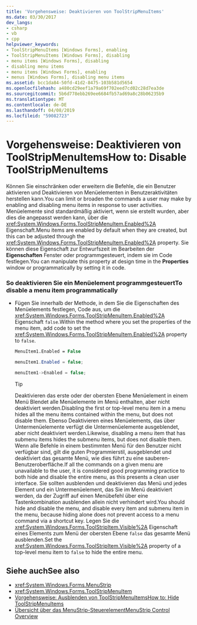 ```yaml
---
title: 'Vorgehensweise: Deaktivieren von ToolStripMenuItems'
ms.date: 03/30/2017
dev_langs:
- csharp
- vb
- cpp
helpviewer_keywords:
- ToolStripMenuItems [Windows Forms], enabling
- ToolStripMenuItems [Windows Forms], disabling
- menu items [Windows Forms], disabling
- disabling menu items
- menu items [Windows Forms], enabling
- menus [Windows Forms], disabling menu items
ms.assetid: bcc1da84-50fd-41d2-8475-103b581d5654
ms.openlocfilehash: a480cd29eef1a79a69f702eed7cd02c28d7ea3de
ms.sourcegitcommit: 5b6d778ebb269ee6684fb57ad69a8c28b06235b9
ms.translationtype: MT
ms.contentlocale: de-DE
ms.lasthandoff: 04/08/2019
ms.locfileid: "59082723"
---
```

# <a name="how-to-disable-toolstripmenuitems"></a><span data-ttu-id="1f155-102">Vorgehensweise: Deaktivieren von ToolStripMenuItems</span><span class="sxs-lookup"><span data-stu-id="1f155-102">How to: Disable ToolStripMenuItems</span></span>
<span data-ttu-id="1f155-103">Können Sie einschränken oder erweitern die Befehle, die ein Benutzer aktivieren und Deaktivieren von Menüelementen in Benutzeraktivitäten herstellen kann.</span><span class="sxs-lookup"><span data-stu-id="1f155-103">You can limit or broaden the commands a user may make by enabling and disabling menu items in response to user activities.</span></span> <span data-ttu-id="1f155-104">Menüelemente sind standardmäßig aktiviert, wenn sie erstellt wurden, aber dies die angepasst werden kann, über die <xref:System.Windows.Forms.ToolStripMenuItem.Enabled%2A> Eigenschaft.</span><span class="sxs-lookup"><span data-stu-id="1f155-104">Menu items are enabled by default when they are created, but this can be adjusted through the <xref:System.Windows.Forms.ToolStripMenuItem.Enabled%2A> property.</span></span> <span data-ttu-id="1f155-105">Sie können diese Eigenschaft zur Entwurfszeit im Bearbeiten der **Eigenschaften** Fenster oder programmgesteuert, indem sie im Code festlegen.</span><span class="sxs-lookup"><span data-stu-id="1f155-105">You can manipulate this property at design time in the **Properties** window or programmatically by setting it in code.</span></span>  
  
### <a name="to-disable-a-menu-item-programmatically"></a><span data-ttu-id="1f155-106">So deaktivieren Sie ein Menüelement programmgesteuert</span><span class="sxs-lookup"><span data-stu-id="1f155-106">To disable a menu item programmatically</span></span>  
  
-   <span data-ttu-id="1f155-107">Fügen Sie innerhalb der Methode, in dem Sie die Eigenschaften des Menüelements festlegen, Code aus, um die <xref:System.Windows.Forms.ToolStripMenuItem.Enabled%2A> Eigenschaft `false`.</span><span class="sxs-lookup"><span data-stu-id="1f155-107">Within the method where you set the properties of the menu item, add code to set the <xref:System.Windows.Forms.ToolStripMenuItem.Enabled%2A> property to `false`.</span></span>  
  
    ```vb  
    MenuItem1.Enabled = False  
    ```  
  
    ```csharp  
    menuItem1.Enabled = false;  
    ```  
  
    ```cpp  
    menuItem1->Enabled = false;  
    ```  
  
    > [!TIP]
    >  <span data-ttu-id="1f155-108">Deaktivieren das erste oder der obersten Ebene Menüelement in einem Menü Blendet alle Menüelemente im Menü enthalten, aber nicht deaktiviert werden.</span><span class="sxs-lookup"><span data-stu-id="1f155-108">Disabling the first or top-level menu item in a menu hides all the menu items contained within the menu, but does not disable them.</span></span> <span data-ttu-id="1f155-109">Ebenso Deaktivieren eines Menüelements, das über Untermenüelemente verfügt die Untermenüelemente ausgeblendet, aber nicht deaktiviert werden.</span><span class="sxs-lookup"><span data-stu-id="1f155-109">Likewise, disabling a menu item that has submenu items hides the submenu items, but does not disable them.</span></span> <span data-ttu-id="1f155-110">Wenn alle Befehle in einem bestimmten Menü für den Benutzer nicht verfügbar sind, gilt die guten Programmierstil, ausgeblendet und deaktiviert das gesamte Menü, wie dies führt zu eine sauberen-Benutzeroberfläche.</span><span class="sxs-lookup"><span data-stu-id="1f155-110">If all the commands on a given menu are unavailable to the user, it is considered good programming practice to both hide and disable the entire menu, as this presents a clean user interface.</span></span> <span data-ttu-id="1f155-111">Sie sollten ausblenden und deaktivieren das Menü und jedes Element und ein Untermenüelement, das Sie im Menü deaktiviert werden, da der Zugriff auf einen Menübefehl über eine Tastenkombination ausblenden allein nicht verhindert wird.</span><span class="sxs-lookup"><span data-stu-id="1f155-111">You should hide and disable the menu, and disable every item and submenu item in the menu, because hiding alone does not prevent access to a menu command via a shortcut key.</span></span> <span data-ttu-id="1f155-112">Legen Sie die <xref:System.Windows.Forms.ToolStripItem.Visible%2A> Eigenschaft eines Elements zum Menü der obersten Ebene `false` das gesamte Menü ausblenden.</span><span class="sxs-lookup"><span data-stu-id="1f155-112">Set the <xref:System.Windows.Forms.ToolStripItem.Visible%2A> property of a top-level menu item to `false` to hide the entire menu.</span></span>  
  
## <a name="see-also"></a><span data-ttu-id="1f155-113">Siehe auch</span><span class="sxs-lookup"><span data-stu-id="1f155-113">See also</span></span>

- <xref:System.Windows.Forms.MenuStrip>
- <xref:System.Windows.Forms.ToolStripMenuItem>
- [<span data-ttu-id="1f155-114">Vorgehensweise: Ausblenden von ToolStripMenuItems</span><span class="sxs-lookup"><span data-stu-id="1f155-114">How to: Hide ToolStripMenuItems</span></span>](how-to-hide-toolstripmenuitems.md)
- [<span data-ttu-id="1f155-115">Übersicht über das MenuStrip-Steuerelement</span><span class="sxs-lookup"><span data-stu-id="1f155-115">MenuStrip Control Overview</span></span>](menustrip-control-overview-windows-forms.md)
